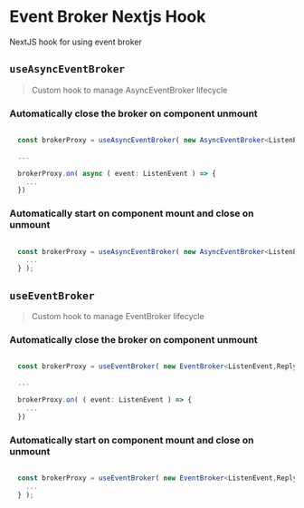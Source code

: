 # Event Broker Nextjs Hook

NextJS hook for using event broker


## `useAsyncEventBroker`

> Custom hook to manage AsyncEventBroker lifecycle

### Automatically close the broker on component unmount
```typescript 

  const brokerProxy = useAsyncEventBroker( new AsyncEventBroker<ListenEvent,ReplyEvent>() );

  ...
  
  brokerProxy.on( async ( event: ListenEvent ) => { 
    ...
  })

```

### Automatically start on component mount and close on  unmount
```typescript 

  const brokerProxy = useAsyncEventBroker( new AsyncEventBroker<ListenEvent,ReplyEvent>(), async ( event: ListenEvent ) => { 
    ...
  } );
```

## `useEventBroker`

> Custom hook to manage EventBroker lifecycle

### Automatically close the broker on component unmount
```typescript 

  const brokerProxy = useEventBroker( new EventBroker<ListenEvent,ReplyEvent>() );

  ...
  
  brokerProxy.on( ( event: ListenEvent ) => { 
    ...
  })

```

### Automatically start on component mount and close on  unmount
```typescript 

  const brokerProxy = useEventBroker( new EventBroker<ListenEvent,ReplyEvent>(), ( event: ListenEvent ) => { 
    ...
  } );
```


